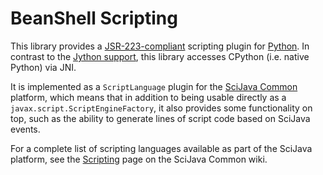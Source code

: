 # BeanShell Scripting

This library provides a
[JSR-223-compliant](https://en.wikipedia.org/wiki/Scripting_for_the_Java_Platform)
scripting plugin for [Python](http://www.python.org/). In contrast to the
[Jython support](https://github.com/scijava/scripting-jython), this library
accesses CPython (i.e. native Python) via JNI.

It is implemented as a `ScriptLanguage` plugin for the [SciJava
Common](https://github.com/scijava/scijava-common) platform, which means that
in addition to being usable directly as a `javax.script.ScriptEngineFactory`,
it also provides some functionality on top, such as the ability to generate
lines of script code based on SciJava events.

For a complete list of scripting languages available as part of the SciJava
platform, see the
[Scripting](https://github.com/scijava/scijava-common/wiki/Scripting) page on
the SciJava Common wiki.
